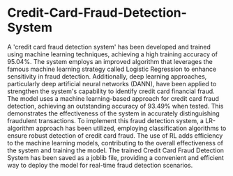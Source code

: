 # Credit-Card-Fraud-Detection-System
A 'credit card fraud detection system' has been developed and trained using machine learning techniques, achieving a high training accuracy of 95.04%. The system employs an improved algorithm that leverages the famous machine learning strategy called Logistic Regression to enhance sensitivity in fraud detection. Additionally, deep learning approaches, particularly deep artificial neural networks (DANN), have been applied to strengthen the system's capability to identify credit card financial fraud.
The model uses a machine learning-based approach for credit card fraud detection, achieving an outstanding accuracy of 93.49% when tested. This demonstrates the effectiveness of the system in accurately distinguishing fraudulent transactions.
To implement this fraud detection system, a LR-algorithm approach has been utilized, employing classification algorithms to ensure robust detection of credit card fraud. The use of RL adds efficiency to the machine learning models, contributing to the overall effectiveness of the system and training the model.
The trained Credit Card Fraud Detection System has been saved as a joblib file, providing a convenient and efficient way to deploy the model for real-time fraud detection scenarios. 
